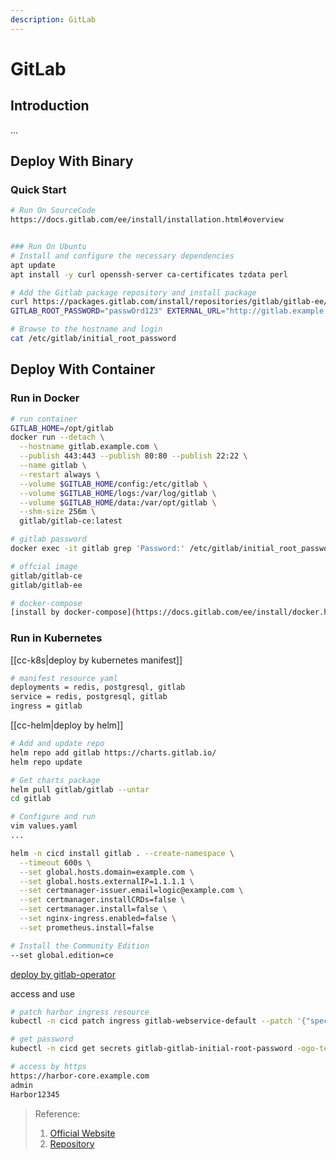 ```yaml
---
description: GitLab
---
```


# GitLab

## Introduction

...

## Deploy With Binary

### Quick Start

```bash
# Run On SourceCode
https://docs.gitlab.com/ee/install/installation.html#overview


### Run On Ubuntu
# Install and configure the necessary dependencies
apt update
apt install -y curl openssh-server ca-certificates tzdata perl

# Add the Gitlab package repository and install package
curl https://packages.gitlab.com/install/repositories/gitlab/gitlab-ee/script.deb.sh | bash
GITLAB_ROOT_PASSWORD="passwOrd123" EXTERNAL_URL="http://gitlab.example.com" apt install gitlab-ee

# Browse to the hostname and login
cat /etc/gitlab/initial_root_password
```

## Deploy With Container

### Run in Docker

```bash
# run container
GITLAB_HOME=/opt/gitlab
docker run --detach \
  --hostname gitlab.example.com \
  --publish 443:443 --publish 80:80 --publish 22:22 \
  --name gitlab \
  --restart always \
  --volume $GITLAB_HOME/config:/etc/gitlab \
  --volume $GITLAB_HOME/logs:/var/log/gitlab \
  --volume $GITLAB_HOME/data:/var/opt/gitlab \
  --shm-size 256m \
  gitlab/gitlab-ce:latest

# gitlab password
docker exec -it gitlab grep 'Password:' /etc/gitlab/initial_root_password

# offcial image
gitlab/gitlab-ce
gitlab/gitlab-ee

# docker-compose
[install by docker-compose](https://docs.gitlab.com/ee/install/docker.html#install-gitlab-using-docker-compose)
```

### Run in Kubernetes

[[cc-k8s|deploy by kubernetes manifest]]

```bash
# manifest resource yaml
deployments = redis, postgresql, gitlab
service = redis, postgresql, gitlab
ingress = gitlab
```

[[cc-helm|deploy by helm]]

```bash
# Add and update repo
helm repo add gitlab https://charts.gitlab.io/
helm repo update

# Get charts package
helm pull gitlab/gitlab --untar
cd gitlab

# Configure and run
vim values.yaml
...

helm -n cicd install gitlab . --create-namespace \
  --timeout 600s \
  --set global.hosts.domain=example.com \
  --set global.hosts.externalIP=1.1.1.1 \
  --set certmanager-issuer.email=logic@example.com \
  --set certmanager.installCRDs=false \
  --set certmanager.install=false \
  --set nginx-ingress.enabled=false \
  --set prometheus.install=false

# Install the Community Edition
--set global.edition=ce
```

[deploy by gitlab-operator](https://docs.gitlab.com/operator/)

access and use

```bash
# patch harbor ingress resource
kubectl -n cicd patch ingress gitlab-webservice-default --patch '{"spec":{"ingressClassName": "nginx"}}'

# get password
kubectl -n cicd get secrets gitlab-gitlab-initial-root-password -ogo-template='{{.data.password|base64decode}}'

# access by https
https://harbor-core.example.com
admin
Harbor12345
```

> Reference:
>
> 1. [Official Website](https://docs.gitlab.com/)
> 2. [Repository](https://github.com/gitlabhq/gitlabhq)

